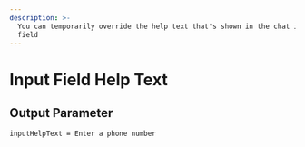 ```yaml
---
description: >-
  You can temporarily override the help text that's shown in the chat input
  field
---
```


# Input Field Help Text

## Output Parameter

```text
inputHelpText = Enter a phone number
```


